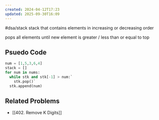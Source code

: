 ```yaml
---
created: 2024-04-12T17:23
updated: 2025-09-30T16:09
---
```

#dsa/stack
stack that contains elements in increasing or decreasing order

pops all elements until new element is greater / less than or equal to top

## Psuedo Code
```python
num = [1,5,3,6,4]
stack = []
for num in nums:
  while stk and stk[-1] > num:`
    stk.pop()`
  stk.append(num)
```

## Related Problems
- [[402. Remove K Digits]]